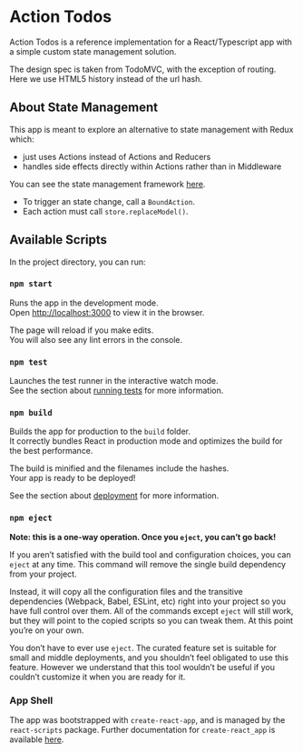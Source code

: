 # Action Todos

Action Todos is a reference implementation for a React/Typescript app with a simple custom state management solution.

The design spec is taken from TodoMVC, with the exception of routing. Here we use HTML5 history instead of the url hash.

## About State Management

This app is meant to explore an alternative to state management with Redux which:

- just uses Actions instead of Actions and Reducers
- handles side effects directly within Actions rather than in Middleware

You can see the state management framework [here](src/store.ts).

- To trigger an state change, call a `BoundAction`.
- Each action must call `store.replaceModel()`.

## Available Scripts

In the project directory, you can run:

### `npm start`

Runs the app in the development mode.<br />
Open [http://localhost:3000](http://localhost:3000) to view it in the browser.

The page will reload if you make edits.<br />
You will also see any lint errors in the console.

### `npm test`

Launches the test runner in the interactive watch mode.<br />
See the section about [running tests](https://facebook.github.io/create-react-app/docs/running-tests) for more information.

### `npm build`

Builds the app for production to the `build` folder.<br />
It correctly bundles React in production mode and optimizes the build for the best performance.

The build is minified and the filenames include the hashes.<br />
Your app is ready to be deployed!

See the section about [deployment](https://facebook.github.io/create-react-app/docs/deployment) for more information.

### `npm eject`

**Note: this is a one-way operation. Once you `eject`, you can’t go back!**

If you aren’t satisfied with the build tool and configuration choices, you can `eject` at any time. This command will remove the single build dependency from your project.

Instead, it will copy all the configuration files and the transitive dependencies (Webpack, Babel, ESLint, etc) right into your project so you have full control over them. All of the commands except `eject` will still work, but they will point to the copied scripts so you can tweak them. At this point you’re on your own.

You don’t have to ever use `eject`. The curated feature set is suitable for small and middle deployments, and you shouldn’t feel obligated to use this feature. However we understand that this tool wouldn’t be useful if you couldn’t customize it when you are ready for it.

### App Shell

The app was bootstrapped with `create-react-app`, and is managed by the `react-scripts` package. Further documentation for `create-react_app` is available [here](https://facebook.github.io/create-react-app/docs/getting-started).
